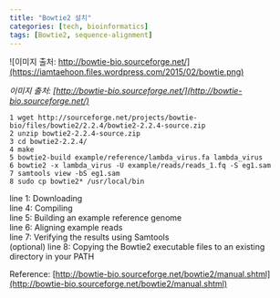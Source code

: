```yaml
---
title: "Bowtie2 설치"
categories: [tech, bioinformatics]
tags: [Bowtie2, sequence-alignment]
---
```


![이미지 출처: http://bowtie-bio.sourceforge.net/](https://iamtaehoon.files.wordpress.com/2015/02/bowtie.png)

*이미지 출처: [http://bowtie-bio.sourceforge.net/](http://bowtie-bio.sourceforge.net/)*

```
1 wget http://sourceforge.net/projects/bowtie-bio/files/bowtie2/2.2.4/bowtie2-2.2.4-source.zip
2 unzip bowtie2-2.2.4-source.zip
3 cd bowtie2-2.2.4/
4 make
5 bowtie2-build example/reference/lambda_virus.fa lambda_virus
6 bowtie2 -x lambda_virus -U example/reads/reads_1.fq -S eg1.sam
7 samtools view -bS eg1.sam
8 sudo cp bowtie2* /usr/local/bin
```

line 1: Downloading  
line 4: Compiling  
line 5: Building an example reference genome  
line 6: Aligning example reads  
line 7: Verifying the results using Samtools  
(optional) line 8: Copying the Bowtie2 executable files to an existing directory in your PATH

Reference: [http://bowtie-bio.sourceforge.net/bowtie2/manual.shtml](http://bowtie-bio.sourceforge.net/bowtie2/manual.shtml)
